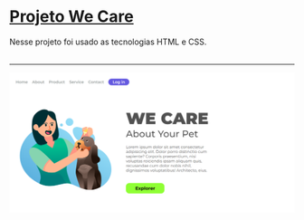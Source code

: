 # [Projeto We Care](https://suzimaramoura.github.io/projeto-we-care01/)
Nesse projeto foi usado as tecnologias HTML e CSS.<br>
<br>
___________________________________________________________________________________________________________________________________________________________________________________________________________________________________________________________________________________________________________________
 <img src="img/imagem-readme (4).png" alt="Imagem do projeto" width="800" />
